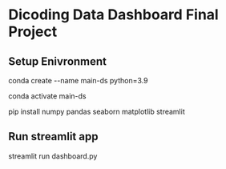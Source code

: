 # Dicoding Data Dashboard Final Project

## Setup Enivronment

conda create --name main-ds python=3.9

conda activate main-ds

pip install numpy pandas seaborn matplotlib streamlit


## Run streamlit app
streamlit run dashboard.py
